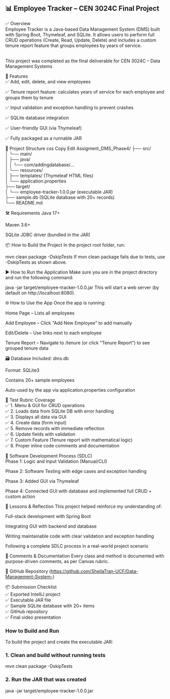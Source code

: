 ## 📊 Employee Tracker – CEN 3024C Final Project </br>

✅ Overview</br>
Employee Tracker is a Java-based Data Management System (DMS) built with Spring Boot, Thymeleaf, and SQLite. It allows users to perform full CRUD operations (Create, Read, Update, Delete) and includes a custom tenure report feature that groups employees by years of service.</br></br>

This project was completed as the final deliverable for CEN 3024C – Data Management Systems 

🚀 Features </br>
✅ Add, edit, delete, and view employees

✅ Tenure report feature: calculates years of service for each employee and groups them by tenure

✅ Input validation and exception handling to prevent crashes

✅ SQLite database integration

✅ User-friendly GUI (via Thymeleaf)

✅ Fully packaged as a runnable JAR

📂 Project Structure
css
Copy
Edit
Assigment_DMS_Phase4/
├── src/</br>
│   └── main/</br>
│       ├── java/</br>
│       │   └── com/addingdatabase/...</br>
│       └── resources/</br>
│           ├── templates/ (Thymeleaf HTML files)</br>
│           └── application.properties</br>
├── target/</br>
│   └── employee-tracker-1.0.0.jar (executable JAR)</br>
├── sample.db (SQLite database with 20+ records)</br>
└── README.md</br>

🛠️ Requirements
Java 17+

Maven 3.6+

SQLite JDBC driver (bundled in the JAR)

📦 How to Build the Project
In the project root folder, run:

mvn clean package -DskipTests
If mvn clean package fails due to tests, use -DskipTests as shown above.

▶️ How to Run the Application
Make sure you are in the project directory and run the following command:

java -jar target/employee-tracker-1.0.0.jar
This will start a web server (by default on http://localhost:8080).

🌐 How to Use the App
Once the app is running:

Home Page – Lists all employees

Add Employee – Click "Add New Employee" to add manually

Edit/Delete – Use links next to each employee

Tenure Report – Navigate to /tenure (or click "Tenure Report") to see grouped tenure data

🗃️  Database
Included: dms.db

Format: SQLite3

Contains 20+ sample employees

Auto-used by the app via application.properties configuration</br>

🧪 Test Rubric Coverage</br>
✅ 1. Menu & GUI for CRUD operations</br>
✅ 2. Loads data from SQLite DB with error handling</br>
✅ 3. Displays all data via GUI</br>
✅ 4. Create data (form input)</br>
✅ 5. Remove records with immediate reflection</br>
✅ 6. Update fields with validation</br>
✅ 7. Custom Feature (Tenure report with mathematical logic)</br>
✅ 8. Proper inline code comments and documentation</br>

📖 Software Development Process (SDLC)</br>
Phase 1: Logic and Input Validation (Manual/CLI)

Phase 2: Software Testing with edge cases and exception handling

Phase 3: Added GUI via Thymeleaf

Phase 4: Connected GUI with database and implemented full CRUD + custom action

🧠 Lessons & Reflection
This project helped reinforce my understanding of:

Full-stack development with Spring Boot

Integrating GUI with backend and database

Writing maintainable code with clear validation and exception handling

Following a complete SDLC process in a real-world project scenario

🧾 Comments & Documentation
Every class and method is documented with purpose-driven comments, as per Canvas rubric.

🔗 GitHub Repository
(https://github.com/SheilaTran-UCF/Data-Management-System-)</br>

📦 Submission Checklist</br>
✅ Exported IntelliJ project</br>
✅ Executable JAR file</br>
✅ Sample SQLite database with 20+ items</br>
✅ GitHub repository</br>
✅ Final video presentation</br>
### How to Build and Run

To build the project and create the executable JAR:


### 1. Clean and build without running tests
mvn clean package -DskipTests

### 2. Run the JAR that was created
java -jar target/employee-tracker-1.0.0.jar





